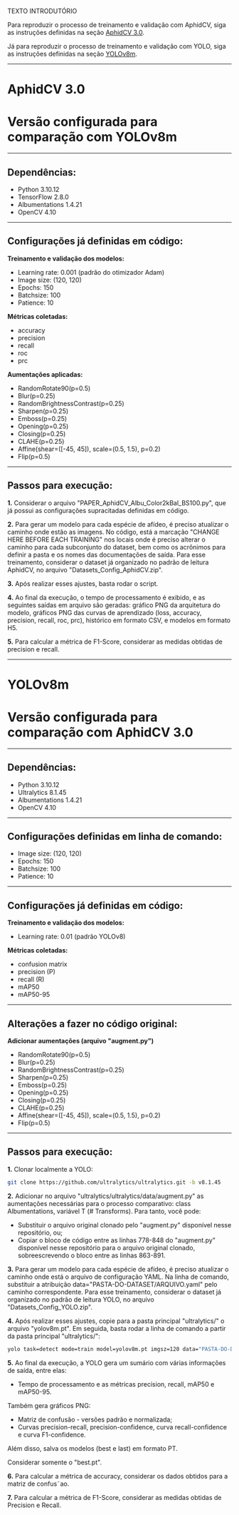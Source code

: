 TEXTO INTRODUTÓRIO

Para reproduzir o processo de treinamento e validação com AphidCV, siga as instruções definidas na seção [AphidCV 3.0](#teste1).

Já para reproduzir o processo de treinamento e validação com YOLO, siga as instruções definidas na seção [YOLOv8m](#teste2).


***
# <a name="#teste1">AphidCV 3.0</a>
# Versão configurada para comparação com YOLOv8m
***

## Dependências:

- Python 3.10.12
- TensorFlow 2.8.0
- Albumentations 1.4.21
- OpenCV 4.10

***

## Configurações já definidas em código:

**Treinamento e validação dos modelos:**

- Learning rate: 0.001 (padrão do otimizador Adam)
- Image size: (120, 120)
- Epochs: 150
- Batchsize: 100
- Patience: 10

**Métricas coletadas:**

- accuracy
- precision
- recall
- roc
- prc

**Aumentações aplicadas:**

- RandomRotate90(p=0.5)
- Blur(p=0.25)
- RandomBrightnessContrast(p=0.25)
- Sharpen(p=0.25)
- Emboss(p=0.25)
- Opening(p=0.25)
- Closing(p=0.25)
- CLAHE(p=0.25)
- Affine(shear=([-45, 45]), scale=(0.5, 1.5), p=0.2)
- Flip(p=0.5)

***

## Passos para execução:

**1.** Considerar o arquivo "PAPER_AphidCV_Albu_Color2kBal_BS100.py", que já possui as configurações supracitadas definidas em código.

**2.** Para gerar um modelo para cada espécie de afídeo, é preciso atualizar o caminho onde estão as imagens. No código, está a marcação "CHANGE HERE BEFORE EACH TRAINING" nos locais onde é preciso alterar o caminho para cada subconjunto do dataset, bem como os acrônimos para definir a pasta e os nomes das documentações de saída. Para esse treinamento, considerar o dataset já organizado no padrão de leitura AphidCV, no arquivo "Datasets_Config_AphidCV.zip".

**3.** Após realizar esses ajustes, basta rodar o script.

**4.** Ao final da execução, o tempo de processamento é exibido, e as seguintes saídas em arquivo são geradas: gráfico PNG da arquitetura do modelo, gráficos PNG das curvas de aprendizado (loss, accuracy, precision, recall, roc, prc), histórico em formato CSV, e modelos em formato H5.

**5.** Para calcular a métrica de F1-Score, considerar as medidas obtidas de precision e recall.


***


# <a name="#teste2">YOLOv8m</a>
# Versão configurada para comparação com AphidCV 3.0

***

## Dependências:

- Python 3.10.12
- Ultralytics 8.1.45
- Albumentations 1.4.21
- OpenCV 4.10

***

## Configurações definidas em linha de comando:

- Image size: (120, 120)
- Epochs: 150
- Batchsize: 100
- Patience: 10

***

## Configurações já definidas em código:

**Treinamento e validação dos modelos:**
- Learning rate: 0.01 (padrão YOLOv8)

**Métricas coletadas:**
- confusion matrix
- precision (P)
- recall (R)
- mAP50
- mAP50-95
  
***

## Alterações a fazer no código original:

**Adicionar aumentações (arquivo "augment.py")**
- RandomRotate90(p=0.5)
- Blur(p=0.25)
- RandomBrightnessContrast(p=0.25)
- Sharpen(p=0.25)
- Emboss(p=0.25)
- Opening(p=0.25)
- Closing(p=0.25)
- CLAHE(p=0.25)
- Affine(shear=([-45, 45]), scale=(0.5, 1.5), p=0.2)
- Flip(p=0.5)
  
***

## Passos para execução:

**1.** Clonar localmente a YOLO:
```bash
git clone https://github.com/ultralytics/ultralytics.git -b v8.1.45
```
**2.** Adicionar no arquivo "ultralytics/ultralytics/data/augment.py" as aumentações necessárias para o processo comparativo: class Albumentations, variável T (# Transforms).
Para tanto, você pode:

- Substituir o arquivo original clonado pelo "augment.py" disponível nesse repositório, ou;
- Copiar o bloco de código entre as linhas 778-848 do "augment.py" disponível nesse repositório para o arquivo original clonado, sobreescrevendo o bloco entre as linhas 863-891.

**3.** Para gerar um modelo para cada espécie de afídeo, é preciso atualizar o caminho onde está o arquivo de configuração YAML. Na linha de comando, substituir a atribuição data="PASTA-DO-DATASET/ARQUIVO.yaml" pelo caminho correspondente. Para esse treinamento, considerar o dataset já organizado no padrão de leitura YOLO, no arquivo "Datasets_Config_YOLO.zip".

**4.** Após realizar esses ajustes, copie para a pasta principal "ultralytics/" o arquivo "yolov8m.pt". Em seguida, basta rodar a linha de comando a partir da pasta principal "ultralytics/":

```bash
yolo task=detect mode=train model=yolov8m.pt imgsz=120 data="PASTA-DO-DATASET/ARQUIVO.yaml" epochs=150 batch=100 workers=20 device=0 val=True keras=True patience=10 augment=true
```

**5.** Ao final da execução, a YOLO gera um sumário com várias informações de saída, entre elas: 
- Tempo de processamento e as métricas precision, recall, mAP50 e mAP50-95.

Também gera gráficos PNG: 
- Matriz de confusão - versões padrão e normalizada;
- Curvas precision-recall, precision-confidence, curva recall-confidence e curva F1-confidence. 

Além disso, salva os modelos (best e last) em formato PT. 

Considerar somente o "best.pt".

**6.** Para calcular a métrica de accuracy, considerar os dados obtidos para a matriz de confus˜ao.

**7.** Para calcular a métrica de F1-Score, considerar as medidas obtidas de Precision e Recall.
